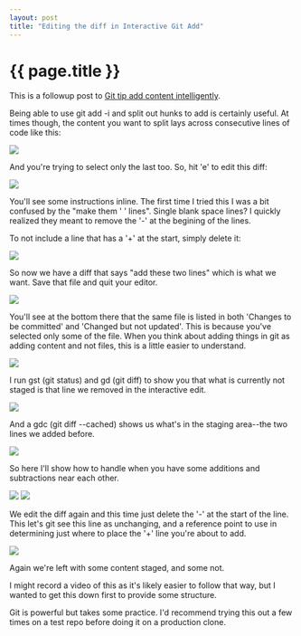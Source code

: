 ```yaml
--- 
layout: post
title: "Editing the diff in Interactive Git Add"
---
```


# {{ page.title }}

This is a followup post to <a href='http://jackdempsey.me/2010/07/29/git-tips-add-content-intelligently.html'>Git tip add content intelligently</a>.

Being able to use git add -i and split out hunks to add is certainly
useful. At times though, the content you want to split lays across
consecutive lines of code like this:

<img src='/images/git-add-i/1.png' />

And you're trying to select only the last too. So, hit 'e' to edit this
diff:

<img src='/images/git-add-i/2.png' />

You'll see some instructions inline. The first time I tried this I was a
bit confused by the "make them ' ' lines". Single blank space lines? I
quickly realized they meant to remove the '-' at the begining of the
lines. 

To not include a line that has a '+' at the start, simply delete it:

<img src='/images/git-add-i/3.png' />

So now we have a diff that says "add these two lines" which is what we
want. Save that file and quit your editor.

<img src='/images/git-add-i/4.png' />

You'll see at the bottom there that the same file is listed in both
'Changes to be committed' and 'Changed but not updated'. This is because
you've selected only some of the file. When you think about adding
things in git as adding content and not files, this is a little easier
to understand.

<img src='/images/git-add-i/5.png' />

I run gst (git status) and gd (git diff) to show you that what is
currently not staged is that line we removed in the interactive edit.

<img src='/images/git-add-i/6.png' />

And a gdc (git diff --cached) shows us what's in the staging area--the
two lines we added before.

<img src='/images/git-add-i/7.png' />

So here I'll show how to handle when you have some additions and
subtractions near each other. 

<img src='/images/git-add-i/8.png' />

<img src='/images/git-add-i/9.png' />

We edit the diff again and this time just delete the '-' at the start of
the line. This let's git see this line as unchanging, and a reference
point to use in determining just where to place the '+' line you're
about to add. 

<img src='/images/git-add-i/10.png' />

Again we're left with some content staged, and some not. 


I might record a video of this as it's likely easier to follow that way,
but I wanted to get this down first to provide some structure.

Git is powerful but takes some practice. I'd recommend trying this out
a few times on a test repo before doing it on a production clone.
